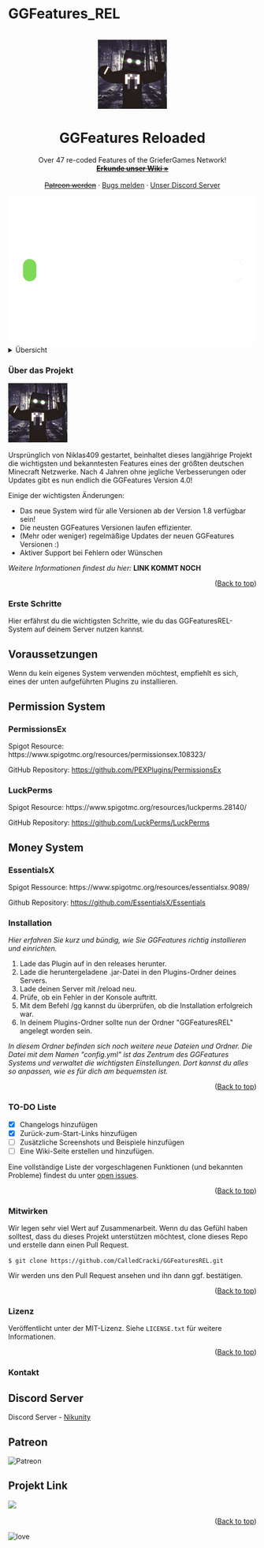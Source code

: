 # GGFeatures_REL

<div id="top"></div>

<!-- PROJECT LOGO -->
<br />
<div align="center">
  <a href="[https://github.com/CalledCracki/GGFeatures_REL]">
    <img src="images/logo.png" alt="Logo" width="140" height="140">
  </a>

  

  <h1 align="center">GGFeatures Reloaded</h1>

  <p align="center">
    Over 47 re-coded Features of the GrieferGames Network!
    <br />
    <s><a href=" "><strong>Erkunde unser Wiki »</strong></a></s>
    <br />
    <br />
    <s><a href=" ">Patreon werden</a></s>
    ·
    <a href="https://github.com/CalledCracki/GGFeaturesREL/issues">Bugs melden</a>
    ·
    <a href="https://discord.gg/asHhkfA4HA">Unser Discord Server</a>
  </p>
</div>

<div align="center">
<img src="images/progress.png" alt="Logo" width="500" height="300">
</div>


<!-- TABLE OF CONTENTS -->
<details>
  <summary>Übersicht</summary>
  <ol>
    <li>
      <a href="#über-das-projekt">Über das Projekt</a>
    </li>
    <li>
      <a href="#erste-schritte">Erste Schritte</a>
      <ul>
        <li><a href="#installation">Installation</a></li>
      </ul>
    </li>
    <li><a href="#to-do-liste">TO-DO Liste</a></li>
    <li><a href="#mitwirken">Mitwirken</a></li>
    <li><a href="#lizenz">Lizenz</a></li>
    <li><a href="#kontakt">Kontakt</a></li>
  </ol>
</details>



<!-- ABOUT THE PROJECT -->
### Über das Projekt

<img src="images/logo.png" alt="Logo" width="120" height="120">

Ursprünglich von Niklas409 gestartet, beinhaltet dieses langjährige Projekt die wichtigsten und bekanntesten Features eines der größten deutschen Minecraft Netzwerke. Nach 4 Jahren ohne jegliche Verbesserungen oder Updates gibt es nun endlich die GGFeatures Version 4.0!

Einige der wichtigsten Änderungen:
* Das neue System wird für alle Versionen ab der Version 1.8 verfügbar sein!
* Die neusten GGFeatures Versionen laufen effizienter. 
* (Mehr oder weniger) regelmäßige Updates der neuen GGFeatures Versionen :)
* Aktiver Support bei Fehlern oder Wünschen

_Weitere Informationen findest du hier:_ **LINK KOMMT NOCH**

<p align="right">(<a href="#top">Back to top</a>)</p>



<!-- GETTING STARTED -->
### Erste Schritte

Hier erfährst du die wichtigsten Schritte, wie du das GGFeaturesREL-System auf deinem Server nutzen kannst.

## Voraussetzungen

Wenn du kein eigenes System verwenden möchtest, empfiehlt es sich, eines der unten aufgeführten Plugins zu installieren.

<h2>Permission System</h2>
<h3>PermissionsEx</h3>
Spigot Resource: https://www.spigotmc.org/resources/permissionsex.108323/

GitHub Repository: https://github.com/PEXPlugins/PermissionsEx

<h3>LuckPerms</h3>
Spigot Resource: https://www.spigotmc.org/resources/luckperms.28140/

GitHub Repository: https://github.com/LuckPerms/LuckPerms

<h2>Money System</h2>
<h3>EssentialsX</h3>
Spigot Ressource: https://www.spigotmc.org/resources/essentialsx.9089/

Github Repository: https://github.com/EssentialsX/Essentials


### Installation

_Hier erfahren Sie kurz und bündig, wie Sie GGFeatures richtig installieren und einrichten._

1. Lade das Plugin auf in den releases herunter.
2. Lade die heruntergeladene .jar-Datei in den Plugins-Ordner deines Servers.
3. Lade deinen Server mit /reload neu.
4. Prüfe, ob ein Fehler in der Konsole auftritt.
5. Mit dem Befehl /gg kannst du überprüfen, ob die Installation erfolgreich war.
6. In deinem Plugins-Ordner sollte nun der Ordner "GGFeaturesREL" angelegt worden sein.

_In diesem Ordner befinden sich noch weitere neue Dateien und Ordner._
_Die Datei mit dem Namen "config.yml" ist das Zentrum des GGFeatures Systems 
und verwaltet die wichtigsten Einstellungen._
_Dort kannst du alles so anpassen, wie es für dich am bequemsten ist._

<p align="right">(<a href="#top">Back to top</a>)</p>



<!-- ROADMAP -->
### TO-DO Liste

- [x] Changelogs hinzufügen
- [x] Zurück-zum-Start-Links hinzufügen
- [ ] Zusätzliche Screenshots und Beispiele hinzufügen
- [ ] Eine Wiki-Seite erstellen und hinzufügen.

Eine vollständige Liste der vorgeschlagenen Funktionen (und bekannten Probleme) findest du unter [open issues](https://github.com/CalledCracki/GGFeaturesREL/issues).

<p align="right">(<a href="#top">Back to top</a>)</p>



<!-- CONTRIBUTING -->
### Mitwirken

Wir legen sehr viel Wert auf Zusammenarbeit.
Wenn du das Gefühl haben solltest, dass du dieses Projekt unterstützen möchtest,
clone dieses Repo und erstelle dann einen Pull Request.

`$ git clone https://github.com/CalledCracki/GGFeaturesREL.git`

Wir werden uns den Pull Request ansehen und ihn dann ggf. bestätigen.

<p align="right">(<a href="#top">Back to top</a>)</p>



<!-- LICENSE -->
### Lizenz

Veröffentlicht unter der MIT-Lizenz. Siehe `LICENSE.txt` für weitere Informationen.

<p align="right">(<a href="#top">Back to top</a>)</p>



<!-- CONTACT -->
### Kontakt

## Discord Server
Discord Server - [Nikunity](https://discord.gg/asHhkfA4HA)

## Patreon
![Patreon](https://img.shields.io/badge/Patreon-black?style=for-the-badge&logo=patreon&logoColor=white)

## Projekt Link
<a href="https://github.com/CalledCracki/GGFeaturesREL">
  <img src="https://img.shields.io/badge/GitHub-100000?style=for-the-badge&logo=github&logoColor=white">
</a>

<p align="right">(<a href="#top">Back to top</a>)</p>

![love](http://ForTheBadge.com/images/badges/built-with-love.svg)

<!-- MARKDOWN LINKS & IMAGES -->
[product-screenshot]: images/screenshot.png
